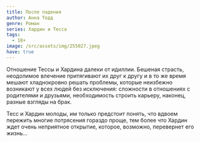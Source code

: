 ```yaml
---
title: После падения
author: Анна Тодд
genre: Роман
series: Хардин и Тесса
tags:
  - 18+
image: /src/assets/img/255027.jpeg
have: true
---
```

Отношение Тессы и Хардина далеки от идиллии. Бешеная страсть, неодолимое влечение притягивают их друг к другу и в то же время мешают хладнокровно решать проблемы, которые неизбежно возникают у всех людей без исключения: сложности в отношениях с родителями и друзьями, необходимость строить карьеру, наконец, разные взгляды на брак.

Тесс и Хардин молоды, им только предстоит понять, что вдвоем пережить многие потрясения гораздо проще, тем более что Хардин ждет очень неприятное открытие, которое, возможно, перевернет его жизнь...
